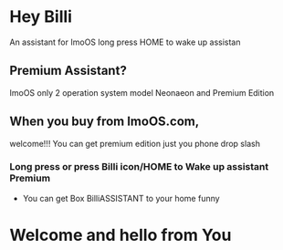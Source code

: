 # Hey Billi 
An assistant for ImoOS long press HOME to wake up assistan
## Premium Assistant?
ImoOS only 2 operation system model Neonaeon and Premium Edition 
## When you buy from ImoOS.com,
 welcome!!! You can get premium edition just you phone drop slash
### Long press or press Billi icon/HOME to Wake up assistant Premium

* You can get Box BilliASSISTANT to your home funny
# Welcome and hello from You 
